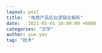 ```yaml
---
layout: post
title:  "电商产品后台逻辑全解析"
date:   2021-05-01 10:00:00 +0800
categories: "文学"
author: yue.yan
tag: "技术"
---
```


